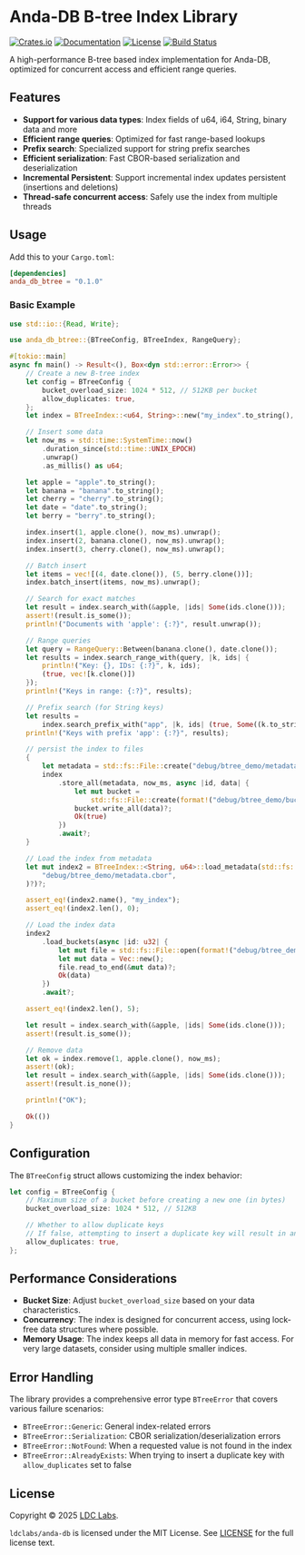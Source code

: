 # Anda-DB B-tree Index Library

[![Crates.io](https://img.shields.io/crates/v/anda_db_btree)](https://crates.io/crates/anda_db_btree)
[![Documentation](https://docs.rs/anda_db_btree/badge.svg)](https://docs.rs/anda_db_btree)
[![License](https://img.shields.io/badge/license-MIT-blue.svg)](LICENSE)
[![Build Status](https://github.com/ldclabs/anda-db/actions/workflows/test.yml/badge.svg)](https://github.com/ldclabs/anda-db/actions)

A high-performance B-tree based index implementation for Anda-DB, optimized for concurrent access and efficient range queries.

## Features

- **Support for various data types**: Index fields of u64, i64, String, binary data and more
- **Efficient range queries**: Optimized for fast range-based lookups
- **Prefix search**: Specialized support for string prefix searches
- **Efficient serialization**: Fast CBOR-based serialization and deserialization
- **Incremental Persistent**: Support incremental index updates persistent (insertions and deletions)
- **Thread-safe concurrent access**: Safely use the index from multiple threads

## Usage

Add this to your `Cargo.toml`:

```toml
[dependencies]
anda_db_btree = "0.1.0"
```

### Basic Example

```rust
use std::io::{Read, Write};

use anda_db_btree::{BTreeConfig, BTreeIndex, RangeQuery};

#[tokio::main]
async fn main() -> Result<(), Box<dyn std::error::Error>> {
    // Create a new B-tree index
    let config = BTreeConfig {
        bucket_overload_size: 1024 * 512, // 512KB per bucket
        allow_duplicates: true,
    };
    let index = BTreeIndex::<u64, String>::new("my_index".to_string(), Some(config));

    // Insert some data
    let now_ms = std::time::SystemTime::now()
        .duration_since(std::time::UNIX_EPOCH)
        .unwrap()
        .as_millis() as u64;

    let apple = "apple".to_string();
    let banana = "banana".to_string();
    let cherry = "cherry".to_string();
    let date = "date".to_string();
    let berry = "berry".to_string();

    index.insert(1, apple.clone(), now_ms).unwrap();
    index.insert(2, banana.clone(), now_ms).unwrap();
    index.insert(3, cherry.clone(), now_ms).unwrap();

    // Batch insert
    let items = vec![(4, date.clone()), (5, berry.clone())];
    index.batch_insert(items, now_ms).unwrap();

    // Search for exact matches
    let result = index.search_with(&apple, |ids| Some(ids.clone()));
    assert!(result.is_some());
    println!("Documents with 'apple': {:?}", result.unwrap());

    // Range queries
    let query = RangeQuery::Between(banana.clone(), date.clone());
    let results = index.search_range_with(query, |k, ids| {
        println!("Key: {}, IDs: {:?}", k, ids);
        (true, vec![k.clone()])
    });
    println!("Keys in range: {:?}", results);

    // Prefix search (for String keys)
    let results =
        index.search_prefix_with("app", |k, ids| (true, Some((k.to_string(), ids.clone()))));
    println!("Keys with prefix 'app': {:?}", results);

    // persist the index to files
    {
        let metadata = std::fs::File::create("debug/btree_demo/metadata.cbor")?;
        index
            .store_all(metadata, now_ms, async |id, data| {
                let mut bucket =
                    std::fs::File::create(format!("debug/btree_demo/bucket_{id}.cbor"))?;
                bucket.write_all(data)?;
                Ok(true)
            })
            .await?;
    }

    // Load the index from metadata
    let mut index2 = BTreeIndex::<String, u64>::load_metadata(std::fs::File::open(
        "debug/btree_demo/metadata.cbor",
    )?)?;

    assert_eq!(index2.name(), "my_index");
    assert_eq!(index2.len(), 0);

    // Load the index data
    index2
        .load_buckets(async |id: u32| {
            let mut file = std::fs::File::open(format!("debug/btree_demo/bucket_{id}.cbor"))?;
            let mut data = Vec::new();
            file.read_to_end(&mut data)?;
            Ok(data)
        })
        .await?;

    assert_eq!(index2.len(), 5);

    let result = index.search_with(&apple, |ids| Some(ids.clone()));
    assert!(result.is_some());

    // Remove data
    let ok = index.remove(1, apple.clone(), now_ms);
    assert!(ok);
    let result = index.search_with(&apple, |ids| Some(ids.clone()));
    assert!(result.is_none());

    println!("OK");

    Ok(())
}
```

## Configuration

The `BTreeConfig` struct allows customizing the index behavior:

```rust
let config = BTreeConfig {
    // Maximum size of a bucket before creating a new one (in bytes)
    bucket_overload_size: 1024 * 512, // 512KB

    // Whether to allow duplicate keys
    // If false, attempting to insert a duplicate key will result in an error
    allow_duplicates: true,
};
```

## Performance Considerations

- **Bucket Size**: Adjust `bucket_overload_size` based on your data characteristics.
- **Concurrency**: The index is designed for concurrent access, using lock-free data structures where possible.
- **Memory Usage**: The index keeps all data in memory for fast access. For very large datasets, consider using multiple smaller indices.

## Error Handling

The library provides a comprehensive error type `BTreeError` that covers various failure scenarios:

- `BTreeError::Generic`: General index-related errors
- `BTreeError::Serialization`: CBOR serialization/deserialization errors
- `BTreeError::NotFound`: When a requested value is not found in the index
- `BTreeError::AlreadyExists`: When trying to insert a duplicate key with `allow_duplicates` set to false

## License
Copyright © 2025 [LDC Labs](https://github.com/ldclabs).

`ldclabs/anda-db` is licensed under the MIT License. See [LICENSE](../../LICENSE) for the full license text.